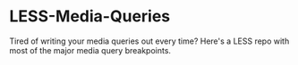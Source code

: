 LESS-Media-Queries
==================

Tired of writing your media queries out every time? Here's a LESS repo with most of the major media query breakpoints.
